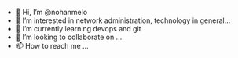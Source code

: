 - 👋 Hi, I’m @nohanmelo
- 👀 I’m interested in network administration, technology in general...
- 🌱 I’m currently learning devops and git
- 💞️ I’m looking to collaborate on ...
- 📫 How to reach me ...

<!---
nohanmelo/nohanmelo is a ✨ special ✨ repository because its `README.md` (this file) appears on your GitHub profile.
You can click the Preview link to take a look at your changes.
--->
